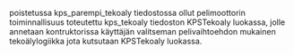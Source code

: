 poistetussa kps_parempi_tekoaly tiedostossa ollut pelimoottorin toiminnallisuus toteutettu kps_tekoaly tiedoston KPSTekoaly luokassa,
jolle annetaan kontruktorissa käyttäjän valitseman pelivaihtoehdon mukainen tekoälylogiikka jota kutsutaan KPSTekoaly luokassa. 
